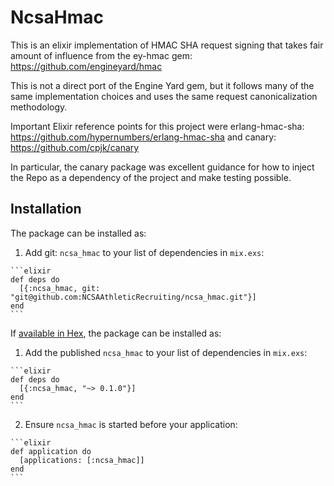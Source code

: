 # NcsaHmac

This is an elixir implementation of HMAC SHA request signing that takes fair amount of influence from the ey-hmac gem:
https://github.com/engineyard/hmac

This is not a direct port of the Engine Yard gem, but it follows many of the same implementation choices and uses the same request canonicalization methodology.

Important Elixir reference points for this project were erlang-hmac-sha:
https://github.com/hypernumbers/erlang-hmac-sha
and canary:
https://github.com/cpjk/canary

In particular, the canary package was excellent guidance for how to inject the
Repo as a dependency of the project and make testing possible.

## Installation

The package can be installed as:

  1. Add git: `ncsa_hmac` to your list of dependencies in `mix.exs`:

    ```elixir
    def deps do
      [{:ncsa_hmac, git: "git@github.com:NCSAAthleticRecruiting/ncsa_hmac.git"}]
    end
    ```

If [available in Hex](https://hex.pm/docs/publish), the package can be installed as:

  1. Add the published `ncsa_hmac` to your list of dependencies in `mix.exs`:

    ```elixir
    def deps do
      [{:ncsa_hmac, "~> 0.1.0"}]
    end
    ```

  2. Ensure `ncsa_hmac` is started before your application:

    ```elixir
    def application do
      [applications: [:ncsa_hmac]]
    end
    ```



